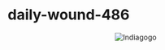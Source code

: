 # daily-wound-486

  <div align="center">
<p align="center"> <img src="https://manishgupta1908.github.io/static/media/Indiegogo.b2ecc25621930f83c585.png" alt="Indiagogo" /> </p>
